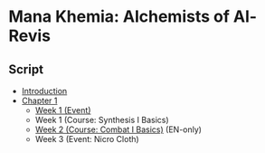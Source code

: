 # Mana Khemia: Alchemists of Al-Revis

## Script

- [Introduction](./script/introduction.html)
- [Chapter 1](./script/chapter-01.html)
    - [Week 1 (Event)](./script/chapter-01.html/#c1w1-event)
    - Week 1 (Course: Synthesis I Basics)
    - [Week 2 (Course: Combat I Basics)](./script/chapter-01.html/#c1w2-course) (EN-only)
    - Week 3 (Event: Nicro Cloth)